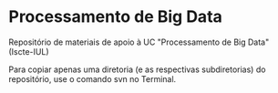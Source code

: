 # Processamento de Big Data
Repositório de materiais de apoio à UC "Processamento de Big Data" (Iscte-IUL) 

Para copiar apenas uma diretoria (e as respectivas subdiretorias) do repositório, use o comando svn no Terminal. 

